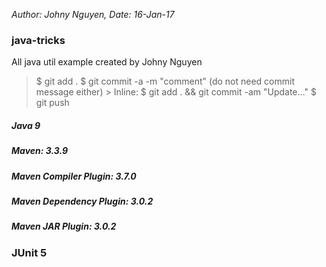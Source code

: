 _Author: Johny Nguyen, Date: 16-Jan-17_

### java-tricks
All java util example created by Johny Nguyen
> $ git add .
> $ git commit -a -m "comment" (do not need commit message either)
	> Inline: $ git add . && git commit -am "Update..."
> $ git push

##### Java 9
##### Maven: 3.3.9
##### Maven Compiler Plugin: 3.7.0
##### Maven Dependency Plugin: 3.0.2
##### Maven JAR Plugin: 3.0.2

### JUnit 5
